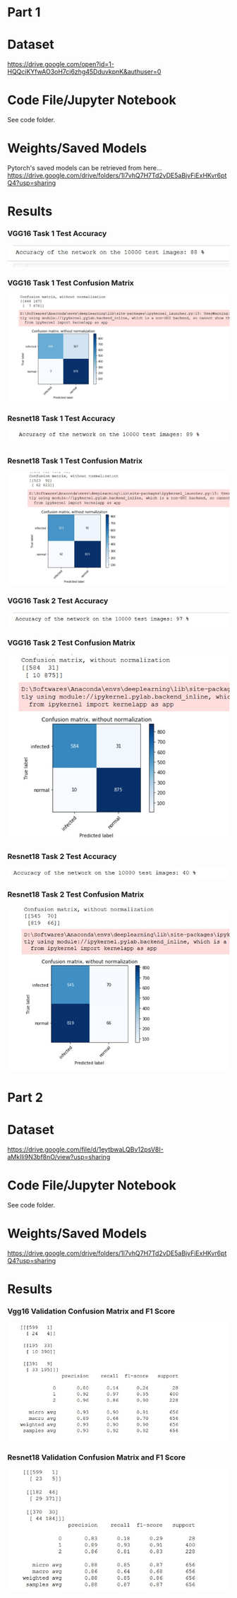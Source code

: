 # Part 1
# Dataset
https://drive.google.com/open?id=1-HQQciKYfwAO3oH7ci6zhg45DduvkpnK&authuser=0
# Code File/Jupyter Notebook
See code folder.
# Weights/Saved Models
Pytorch's saved models can be retrieved from here...
https://drive.google.com/drive/folders/1l7vhQ7H7Td2vDE5aBjvFiExHKvr6ptQ4?usp=sharing
# Results
### VGG16 Task 1 Test Accuracy
![VGG16 Task 1 Test Accuracy](https://github.com/oan-99/bscs17008_COVID19_DLSpring2020/blob/master/result-images/vgg%2016%20task%201%20test%20acc.jpg)
### VGG16 Task 1 Test Confusion Matrix
![VGG16 Task 1 Test Confusion Matrix](https://github.com/oan-99/bscs17008_COVID19_DLSpring2020/blob/master/result-images/vgg%2016%20task%201%20test%20confusion.jpg)
### Resnet18 Task 1 Test Accuracy
![Resnet18 Task 1 Test Accuracy](https://github.com/oan-99/bscs17008_COVID19_DLSpring2020/blob/master/result-images/resnet%2018%20task%201%20test%20acc%20.jpg)
### Resnet18 Task 1 Test Confusion Matrix
![Resnet18 Task 1 Test Confusion Matrix](https://github.com/oan-99/bscs17008_COVID19_DLSpring2020/blob/master/result-images/resnet%2018%20task%201%20test%20confusion%20.jpg)
### VGG16 Task 2 Test Accuracy
![VGG16 Task 2 Test Accuracy](https://github.com/oan-99/bscs17008_COVID19_DLSpring2020/blob/master/result-images/vgg16%20task2%20test%20acc.jpg)
### VGG16 Task 2 Test Confusion Matrix
![VGG16 Task 2 Test Confusion Matrix](https://github.com/oan-99/bscs17008_COVID19_DLSpring2020/blob/master/result-images/vgg16%20task2%20test%20confusion.jpg)
### Resnet18 Task 2 Test Accuracy
![Resnet18 Task 2 Test Accuracy](https://github.com/oan-99/bscs17008_COVID19_DLSpring2020/blob/master/result-images/resnet18%20task2%20test%20acc.jpg)
### Resnet18 Task 2 Test Confusion Matrix
![Resnet18 Task 2 Test Confusion Matrix](https://github.com/oan-99/bscs17008_COVID19_DLSpring2020/blob/master/result-images/resnet18%20task2%20test%20confusion.jpg)



# Part 2
# Dataset
https://drive.google.com/file/d/1eytbwaLQBv12psV8I-aMkIli9N3bf8nO/view?usp=sharing
# Code File/Jupyter Notebook
See code folder.
# Weights/Saved Models
https://drive.google.com/drive/folders/1l7vhQ7H7Td2vDE5aBjvFiExHKvr6ptQ4?usp=sharing
# Results
### Vgg16 Validation Confusion Matrix and F1 Score
![Vgg16 Validation Confusion Matrix and F1 Score](https://github.com/oan-99/bscs17008_COVID19_DLSpring2020/blob/master/result-images/vgg%2016%20with%20f%20val%20conf.jpg)
### Resnet18 Validation Confusion Matrix and F1 Score
![Resnet18 Validation Confusion Matrix and F1 Score](https://github.com/oan-99/bscs17008_COVID19_DLSpring2020/blob/master/result-images/resnet%2018%20with%20f%20val%20conf.jpg)


